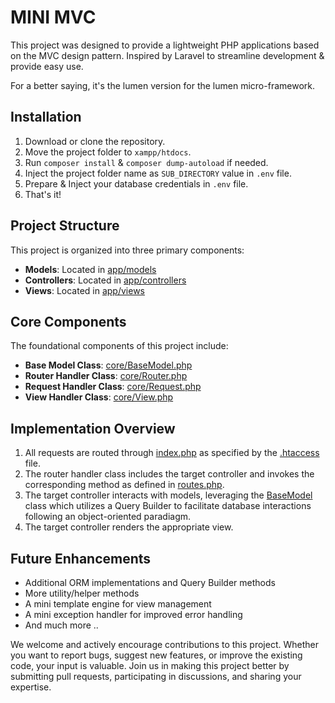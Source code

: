 # MINI MVC

This project was designed to provide a lightweight PHP applications based on the MVC design pattern. Inspired by Laravel to streamline development & provide easy use.

For a better saying, it's the lumen version for the lumen micro-framework.

## Installation
1. Download or clone the repository.
2. Move the project folder to `xampp/htdocs`.
3. Run `composer install` & `composer dump-autoload` if needed.
4. Inject the project folder name as `SUB_DIRECTORY` value in `.env` file.
5. Prepare & Inject your database credentials in `.env` file.
6. That's it!

## Project Structure

This project is organized into three primary components:

- **Models**: Located in [app/models](app/models)
- **Controllers**: Located in [app/controllers](app/controllers)
- **Views**: Located in [app/views](app/views)

## Core Components

The foundational components of this project include:

- **Base Model Class**: [core/BaseModel.php](core/BaseModel.php)
- **Router Handler Class**: [core/Router.php](core/Router.php)
- **Request Handler Class**: [core/Request.php](core/Request.php)
- **View Handler Class**: [core/View.php](core/View.php)

## Implementation Overview

1. All requests are routed through [index.php](index.php) as specified by the [.htaccess](.htaccess) file.
2. The router handler class includes the target controller and invokes the corresponding method as defined in [routes.php](routes.php).
3. The target controller interacts with models, leveraging the [BaseModel](core/BaseModel.php) class which utilizes a Query Builder to facilitate database interactions following an object-oriented paradiagm.
4. The target controller renders the appropriate view.

## Future Enhancements

- Additional ORM implementations and Query Builder methods
- More utility/helper methods
- A mini template engine for view management
- A mini exception handler for improved error handling
- And much more ..

We welcome and actively encourage contributions to this project. Whether you want to report bugs, suggest new features, or improve the existing code, your input is valuable. Join us in making this project better by submitting pull requests, participating in discussions, and sharing your expertise.